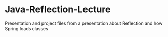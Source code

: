 # Java-Reflection-Lecture
Presentation and project files from a presentation about Reflection and how Spring loads classes
